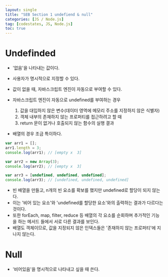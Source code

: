 ```yaml
---
layout: single
title: "SEB Section 1 undefiend & null"
categories: [JS / Node.js]
tag: [codestates, JS, Node.js]
toc: true
---
```


# Undefinded

- '없음'을 나타내는 값이다.
- 사용자가 명시적으로 지정할 수 있다.
- 값이 없을 때, 자바스크립트 엔진이 자동으로 부여할 수 있다.

- 자바스크립트 엔진이 자동으로 undefined를 부여하는 경우

  1. 값을 대입하지 않은 변수(데이터 영역에 메모리 주소를 지정하지 않은 식별자)
  2. 객체 내부의 존재하지 않는 프로퍼티를 접근하려고 할 때
  3. return 문이 없거나 호출되지 않는 함수의 실행 결과

- 배열의 경우 조금 특이하다.

```js
var arr1 = [];
arr1.length = 3;
console.log(arr1); // [empty x  3]

var arr2 = new Array(3);
console.log(arr2); // [empty x  3]

var arr3 = [undefined, undefined, undefined];
console.log(arr3); // [undefined, undefined, undefined]
```

- 빈 배열을 만들고, n개의 빈 요소를 확보를 했지만 undefined로 할당이 되지 않는다.
- 이는 '비어 있는 요소'와 'undefined를 할당한 요소'와의 출력하는 결과가 다르다는 것이다.
- 또한 forEach, map, filter, reduce 등 배열의 각 요소를 순회하며 추가적인 기능을 하는 메서드 들에서 서로 다른
  결과를 보인다.
- 배열도 객체이므로, 값을 지정되지 않은 인덱스들은 '존재하지 않는 프로퍼티'에 지나지 않는다.

# Null

- '비어있음'을 명시적으로 나타내고 싶을 때 쓴다.
